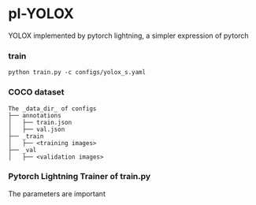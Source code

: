 # pl-YOLOX
YOLOX implemented by pytorch lightning, a simpler expression of pytorch

### train
`python train.py -c configs/yolox_s.yaml`

### COCO dataset
```
The _data_dir_ of configs  
├── annotations  
│   ├── train.json  
│   ├── val.json  
├── _train  
│   ├── <training images>  
├── _val  
│   ├── <validation images>  
```

### Pytorch Lightning Trainer of train.py 
The parameters are important
